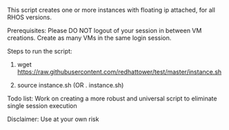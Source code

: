 This script creates one or more instances with floating ip attached, for all RHOS versions.

Prerequisites: Please DO NOT logout of your session in between VM creations. Create as many VMs in the same login session.

Steps to run the script:

1. wget https://raw.githubusercontent.com/redhattower/test/master/instance.sh

2. source instance.sh (OR . instance.sh)

Todo list: Work on creating a more robust and universal script to eliminate single session execution

Disclaimer: Use at your own risk
